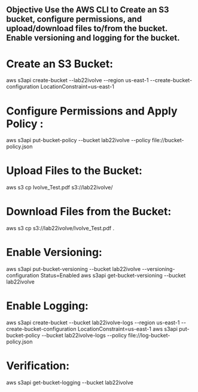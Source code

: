 ## Objective Use the AWS CLI to Create an S3 bucket, configure permissions, and upload/download files to/from the bucket. Enable versioning and logging for the bucket.

# Create an S3 Bucket:
aws s3api create-bucket --lab22ivolve --region us-east-1 --create-bucket-configuration LocationConstraint=us-east-1

# Configure Permissions and Apply Policy :
aws s3api put-bucket-policy --bucket lab22ivolve --policy file://bucket-policy.json

# Upload Files to the Bucket:
aws s3 cp Ivolve_Test.pdf s3://lab22ivolve/

# Download Files from the Bucket:
aws s3 cp s3://lab22ivolve/Ivolve_Test.pdf .

# Enable Versioning: 
aws s3api put-bucket-versioning --bucket lab22ivolve --versioning-configuration Status=Enabled
aws s3api get-bucket-versioning --bucket lab22ivolve


# Enable Logging:
aws s3api create-bucket --bucket lab22ivolve-logs --region us-east-1 --create-bucket-configuration LocationConstraint=us-east-1
aws s3api put-bucket-policy --bucket lab22ivolve-logs --policy file://log-bucket-policy.json

# Verification:
aws s3api get-bucket-logging --bucket lab22ivolve





